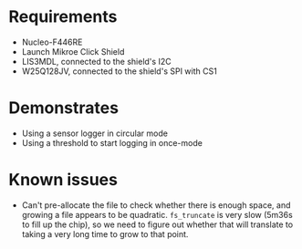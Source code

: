 # Requirements
- Nucleo-F446RE
- Launch Mikroe Click Shield
- LIS3MDL, connected to the shield's I2C
- W25Q128JV, connected to the shield's SPI with CS1

# Demonstrates
- Using a sensor logger in circular mode 
- Using a threshold to start logging in once-mode

# Known issues
- Can't pre-allocate the file to check whether there is enough space, and
  growing a file appears to be quadratic. `fs_truncate` is very slow (5m36s to
  fill up the chip), so we need to figure out whether that will translate to
  taking a very long time to grow to that point.
